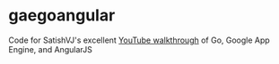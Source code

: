 gaegoangular
============

Code for SatishVJ's excellent [YouTube walkthrough](https://www.youtube.com/watch?v=CBwOuK9x5VQ) of Go, Google App Engine, and AngularJS